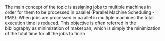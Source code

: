 The main concept of the topic is assigning jobs to multiple machines in order for them to be
processed in parallel (Parallel Machine Scheduling - PMS). When jobs are processed in parallel
in multiple machines the total execution time is reduced. This objective is often referred in the
bibliography as minimization of makespan, which is simply the minimization of the total time for all
the jobs to finish
